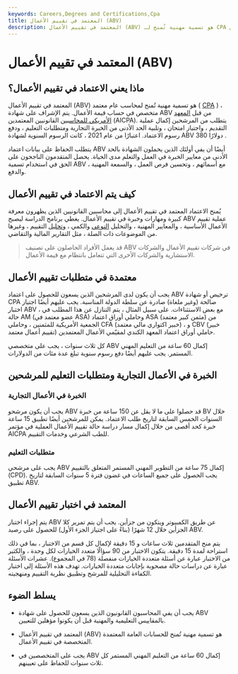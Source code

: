 ```yaml
---
keywords: Careers,Degrees and Certifications,Cpa
title: المعتمد في تقييم الأعمال (ABV)
description: المعتمد في تقييم الأعمال (ABV) هو تسمية مهنية تُمنح لـ CPA المتخصصين في حساب قيمة الأعمال.
---
```


# المعتمد في تقييم الأعمال (ABV)
## ماذا يعني الاعتماد في تقييم الأعمال؟

المعتمد في تقييم الأعمال (ABV) هو تسمية مهنية تُمنح لمحاسب عام معتمد ( [CPA](/cpa) ) ، متخصص في حساب قيمة الأعمال. يتم الإشراف على شهادة ABV من قبل [المعهد الأمريكي للمحاسبين](/american-institute-of-certified-public-accountants) القانونيين المعتمدين (AICPA). يتطلب من المرشحين إكمال عملية التقديم ، واجتياز امتحان ، وتلبية الحد الأدنى من الخبرة التجارية ومتطلبات التعليم ، ودفع رسوم الاعتماد. اعتبارًا من عام 2021 ، كانت الرسوم السنوية لشهادة ABV 380 دولارًا .

يتطلب الحفاظ على بيانات اعتماد ABV أيضًا أن يفي أولئك الذين يحملون الشهادة بالحد الأدنى من معايير الخبرة في العمل والتعلم مدى الحياة. يحصل المتقدمون الناجحون على الحق في استخدام تسمية ABV مع أسمائهم ، وتحسين فرص العمل ، والسمعة المهنية ، والدفع.

## كيف يتم الاعتماد في تقييم الأعمال

يُمنح الاعتماد المعتمد في تقييم الأعمال إلى محاسبين القانونيين الذين يظهرون معرفة كبيرة ومهارات وخبرة في تقييم الأعمال. يغطي برنامج الدراسة ليصبح ABV عملية تقييم الأعمال الأساسية ، والمعايير المهنية ، والتحليل [النوعي](/qualitativeanalysis) والكمي ، [وتحليل](/qualitativeanalysis) التقييم ، وغيرها من الموضوعات ذات الصلة ، مثل التقارير المالية والتقاضي.

> قد يعمل الأفراد الحاصلون على تصنيف ABV في شركات تقييم الأعمال والشركات الاستشارية والشركات الأخرى التي تتعامل بانتظام مع قيمة الأعمال.

>

## معتمدة في متطلبات تقييم الأعمال

يجب أن يكون لدى المرشحين الذين يسعون للحصول على اعتماد ABV ترخيص أو شهادة CPA صالحة (وغير ملغاة) صادرة عن سلطة الدولة المناسبة. يجب عليهم أيضًا اجتياز اختبار ABV ، مع بعض الاستثناءات. على سبيل المثال ، يتم التنازل عن هذا المطلب في حالة AM (عضو معتمد في ASA) وحاملي أوراق اعتماد ASA (مثمن كبير معتمد) من الجمعية الأمريكية للمثمنين ، وحاملي CFA (خبير اكتواري مالي معتمد) ، و CBV (خبير تقييم أعمال معتمد) حاملي أوراق اعتماد المعهد الكندي لمقيّمي الأعمال المعتمدين.

كل ثلاث سنوات ، يجب على متخصصي ABV إكمال 60 ساعة من التعليم المهني المستمر. يجب عليهم أيضًا دفع رسوم سنوية تبلغ عدة مئات من الدولارات.

## الخبرة في الأعمال التجارية ومتطلبات التعليم للمرشحين

### الخبرة في الأعمال التجارية

يجب أن يكون مرشحو ABV قد حصلوا على ما لا يقل عن 150 ساعة من خبرة BV خلال السنوات الخمس السابقة لتاريخ طلب الاعتماد. يمكن للمرشحين أيضًا تطبيق 15 ساعة خبرة كحد أقصى من خلال إكمال مسار دراسة حالة تقييم الأعمال العملية في مؤتمر AICPA للطب الشرعي وخدمات التقييم.

### متطلبات التعليم

يجب على مرشحي ABV إكمال 75 ساعة من التطوير المهني المستمر المتعلق بالتقييم (CPD). يجب الحصول على جميع الساعات في غضون فترة 5 سنوات السابقة لتاريخ تطبيق ABV.

## المعتمد في اختبار تقييم الأعمال

يتم إجراء اختبار ABV عن طريق الكمبيوتر ويتكون من جزأين. يجب أن يتم تمرير كلا الجزأين خلال 12 شهرًا (بناءً على اجتياز الجزء الأول) للحصول على رصيد ABV.

يتم منح المتقدمين ثلاث ساعات و 15 دقيقة لإكمال كل قسم من الاختبار ، بما في ذلك استراحة لمدة 15 دقيقة. يتكون الاختبار من 90 سؤالًا متعدد الخيارات لكل وحدة ، والكثير من الاختبار عبارة عن أسئلة متعددة الخيارات منفصلة (78 في المجموع). عشرات الأسئلة عبارة عن دراسات حالة مصحوبة بإجابات متعددة الخيارات. تهدف هذه الأسئلة إلى اختبار الكفاءة التحليلية للمرشح وتطبيق نظرية التقييم ومنهجيته.

## يسلط الضوء

- يجب أن يفي المحاسبون القانونيون الذين يسعون للحصول على شهادة ABV بالمقاييس التعليمية والمهنية قبل أن يكونوا مؤهلين للتعيين.

- المعتمد في تقييم الأعمال (ABV) هو تسمية مهنية تُمنح للحسابات العامة المعتمدة المتخصصة في تقييم الأعمال.

- يجب على المتخصصين في ABV إكمال 60 ساعة من التعليم المهني المستمر كل ثلاث سنوات للحفاظ على تعيينهم.

